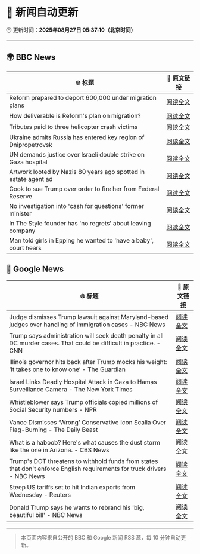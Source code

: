 # 🧠 新闻自动更新

🕒 更新时间：**2025年08月27日 05:37:10（北京时间）**

---

## 🌍 BBC News

| 🌐 标题 | 🔗 原文链接 |
|--------|-------------|
| Reform prepared to deport 600,000 under migration plans | [阅读全文](https://www.bbc.com/news/articles/c5yk4r5e514o?at_medium=RSS&at_campaign=rss) |
| How deliverable is Reform's plan on migration? | [阅读全文](https://www.bbc.com/news/articles/cx29l0wqlgeo?at_medium=RSS&at_campaign=rss) |
| Tributes paid to three helicopter crash victims | [阅读全文](https://www.bbc.com/news/articles/cdd3jzl31j8o?at_medium=RSS&at_campaign=rss) |
| Ukraine admits Russia has entered key region of Dnipropetrovsk | [阅读全文](https://www.bbc.com/news/articles/c17n1p24yv9o?at_medium=RSS&at_campaign=rss) |
| UN demands justice over Israeli double strike on Gaza hospital | [阅读全文](https://www.bbc.com/news/articles/cd6n97gj1nqo?at_medium=RSS&at_campaign=rss) |
| Artwork looted by Nazis 80 years ago spotted in estate agent ad | [阅读全文](https://www.bbc.com/news/articles/cq68dze2l71o?at_medium=RSS&at_campaign=rss) |
| Cook to sue Trump over order to fire her from Federal Reserve | [阅读全文](https://www.bbc.com/news/articles/cx275n8gx0ro?at_medium=RSS&at_campaign=rss) |
| No investigation into 'cash for questions' former minister | [阅读全文](https://www.bbc.com/news/articles/c07pr54dxzxo?at_medium=RSS&at_campaign=rss) |
| In The Style founder has 'no regrets' about leaving company | [阅读全文](https://www.bbc.com/news/articles/c890n19gyd3o?at_medium=RSS&at_campaign=rss) |
| Man told girls in Epping he wanted to 'have a baby', court hears | [阅读全文](https://www.bbc.com/news/articles/ckgy00rdzk7o?at_medium=RSS&at_campaign=rss) |

## 📰 Google News

| 🌐 标题 | 🔗 原文链接 |
|--------|-------------|
| Judge dismisses Trump lawsuit against Maryland-based judges over handling of immigration cases - NBC News | [阅读全文](https://news.google.com/rss/articles/CBMixwFBVV95cUxPZEYzSTZYbWdaSllRRlJYMlFxU0JhRHYtYkJCT1hLY1QybU5oc2dLamVLa0RrX2hJaDJQXzRWTWE4dHk3eHk0NWdhdTBwOWhFUGF6MUhLSXdjbXQ4U3FEMnJCdVhzUzZ3cG9wSWE2eTBITGpKRXJIVGJrdlQzM2FwenBUOFo1NnFGcUpuT0R2c01jaEpsMlZEa24ySE1qRW91U0NNUUI2MFZNbFRJYWdqeERNNXlrWjZxelZ2REs5TzVSVWxsT2hF0gFWQVVfeXFMT29jbWQxbmI1TWFYYlZpUWpROEJtd3VSUk43ekFUVWdDNHdmemNiQzhmdUk2clR4SmRXbDhOZzFWdV9GWHMwQnFIdEdEdEVsLUVBam5LdkE?oc=5) |
| Trump says administration will seek death penalty in all DC murder cases. That could be difficult in practice. - CNN | [阅读全文](https://news.google.com/rss/articles/CBMihwFBVV95cUxNdTV4UnpqOXFSZ0dpMEhsU3RqOWRmUDNnOERuc2pQcmVVOEFWUjgzRFJaV0dxSUQ3TkxIZ2o2VXZ2NkVReWh4WkZHY3BSTS1jdjN2REpya1YxUDBzUnFHenRJMTVPWTU3M2drcjNPTDZoUGlWaGFnanV0c3hGMVZlZXozT2xFa3c?oc=5) |
| Illinois governor hits back after Trump mocks his weight: ‘It takes one to know one’ - The Guardian | [阅读全文](https://news.google.com/rss/articles/CBMijgFBVV95cUxQNF9sYzIzZWh6UjR2SEk0alpMS2paVE9ZSGlMZlYtUnp3UlM5aHF6V295Z3diazhSNkgzNFVMZUxsV1RFYUxRX1JxNTdqd0Jxc1dOREtkMDloVzVWTzQyY21RbjNQNWRZUERTNGhUeHJfUUZPalU0UnFTQTdiY19mSk9OWnk0ejNEbVJwaVFR?oc=5) |
| Israel Links Deadly Hospital Attack in Gaza to Hamas Surveillance Camera - The New York Times | [阅读全文](https://news.google.com/rss/articles/CBMingFBVV95cUxNVFpGd0VoT3Nsd1BVMkpFYlhINjF3XzNMM1B2eUhnNzBUcGdGRTRLLU8xS3JSN09hQWJMOU9RaUoyNHJUNGlJc3VIdmR2NXhBb3Fsa3JHcERYb1ZQVVhQN2NJQlhiSkk1VXUxUFl1QXhZYnlzMldjSm9CQmkzQWEtVDNXM294UWpENC10dkxpWVBoQnBzc2UtcHotRGFGdw?oc=5) |
| Whistleblower says Trump officials copied millions of Social Security numbers - NPR | [阅读全文](https://news.google.com/rss/articles/CBMifkFVX3lxTE1RMWtUQXdmdUtjV1R3b3l0aTU0bGJOcGg2VzFKYVRITkZOTDBBRVJSMDUydUFOZl9BZzI5V2JtVDJaRnV1c2oydmF3M25TMnlxX2htSGpoMXdoWlR2QUZZT21EVmJDSERfOXJpMFJGVXRUeFAwR0VESndGZGpTdw?oc=5) |
| Vance Dismisses ‘Wrong’ Conservative Icon Scalia Over Flag-Burning - The Daily Beast | [阅读全文](https://news.google.com/rss/articles/CBMiqAFBVV95cUxNUW0zM0QzcnpMekVfNlVXemZUUHg4NzhLQjVmV09PbEJLUlhvR201QUF5TEV0dlRyMVhabm9HcjJyZm1MQl9sdy1PVWpQTnhnM1lNN1E4ZWVjWmJFZlNxaGtnZDctUUEzZVZ3ODhPVTZGd0VTUFFROFEzVkRoQXFMOGxQRVdaS1pTSkdqRVhUWF9JWUFtbFhra05mMDRObWRaUDAyeV9aNzc?oc=5) |
| What is a haboob? Here's what causes the dust storm like the one in Arizona. - CBS News | [阅读全文](https://news.google.com/rss/articles/CBMiggFBVV95cUxOY19MNU1CX3FfNWpsNUtObzZ3ZGtpU1RCVTdUemVTa1E5MThfVkJvcmpkREN3Y1dFU2NhY25oZUl1ajdKRURqNmczd3NoQ1RzZ3duTWRaVFBnV0h3cFkwLUJyRTlka1k4YlowaHUzSzNKc2V1UVhTYWlmSFBiN2ZnTG1B0gGHAUFVX3lxTFBTQ3Ezdk96TDZlZmdobWpEaVdEQ2F4b1FrYzV4Y2JIdlpOTTVhTmU0bVBJUGlLLWtNdk5tV2l5RHdNTTVHRGl4d0NmNXFvbWhyc3dwc3pkZGtOcnQxalk0S0ljQ19jbkQzdlNoSnByZGRBd0tPaXVMX3ByQkQxTzRNMGNUMGdaMA?oc=5) |
| Trump's DOT threatens to withhold funds from states that don't enforce English requirements for truck drivers - NBC News | [阅读全文](https://news.google.com/rss/articles/CBMixAFBVV95cUxQSXA3R0FwREg1QmdyM2l6U3FZUnV2bG83SnlYTVpOdGxmY3k2NjRRd0FJeXJ6dWxuMWJyTTlOY010ZzUzVjVzTExndmtSTE5QNVYzM2ppMW9rajhscG92YlhnRTZxN3NQRHFwbUNKeWFPMTh3b2U4U0U0NTZjV0tIbEVIdWxPRkZ5cUZoWVc2TE5tUVZ6VWhPR0JpWlBrdGw1SkNKemtkS2Y0ejRhaTlUbE82TVBiQ3V1VW82aGV5TFdydFpT0gFWQVVfeXFMUG5MdlFsUmFHWGdoQmtZT2VkTHAzdWcxdUFfZzZFNnIycW8wWmRvaVl3Y2lHQUNTb2xLSHM3bXlpY3RXa3N5dDdfV0RhRmVJanBTeE4tdUE?oc=5) |
| Steep US tariffs set to hit Indian exports from Wednesday - Reuters | [阅读全文](https://news.google.com/rss/articles/CBMingFBVV95cUxNREI5OEZ1STJwa0FIeEJfaldmQ2lLRm90OU0yVjc4Nll0Tk95OF9veVpaak5yLTd0S0FhWHc3bnpwaEN1dnhpcTJrQXpFdlp5a3N1U081N1dzWVhOdEJOUUJ0UTVSaWY3N1laSU9YaTZxWTV2aUhFTHI2VGpGQjJIWnJUMVVXazVNSU84Ml9qNGxWdjlMR3JaanVvY1RNQQ?oc=5) |
| Donald Trump says he wants to rebrand his 'big, beautiful bill' - NBC News | [阅读全文](https://news.google.com/rss/articles/CBMipAFBVV95cUxPTkl2UHo2WF9pNkxpclR2S0h5NlI3emNyUF9tRkN6LTlVd2lzTUV4bVBtSnF6Tm93YmYwQ24tSXh0N05EMzdyc3hVUEVYX2EwLVJXd0ZWSGJOVjFldzdIcTlEeExJLUVSWUpGSmo1YmRzOUtOTDUwdktYT2NNS3lzZ0hTbTY5T3hUVnQ3OUFjMFJhOEM3WXdERF83YTZrWm91WTk0UtIBVkFVX3lxTE1JaG5yN1dKWTJiLU8wR2Q3ZmlBX1EyRlBTWGw4dG5UbS1ld04tU1NzX3RPQ2ZVZmxSZ0VRZUxxd3lfT1E1bWZVdklMVXBPYkY0YldPcC13?oc=5) |

---
> 本页面内容来自公开的 BBC 和 Google 新闻 RSS 源，每 10 分钟自动更新。